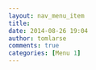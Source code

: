 ```yaml
---
layout: nav_menu_item
title: 
date: 2014-08-26 19:04
author: tomlarse
comments: true
categories: [Menu 1]
---
```

 

